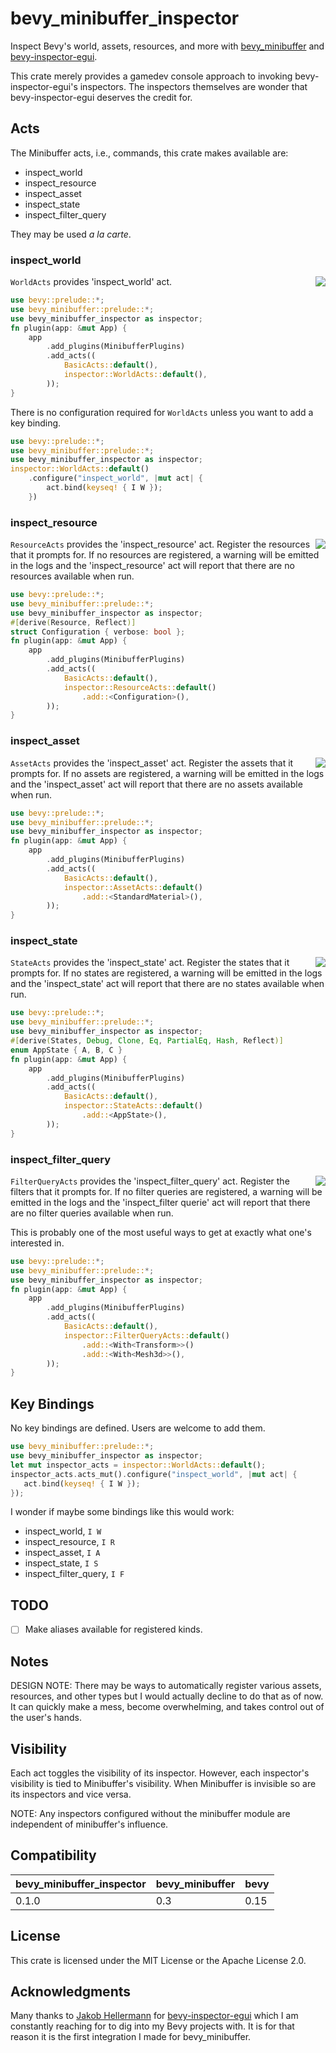 # bevy_minibuffer_inspector

Inspect Bevy's world, assets, resources, and more with
[bevy_minibuffer](https://github.com/shanecelis/bevy_minibuffer) and
[bevy-inspector-egui](https://github.com/jakobhellermann/bevy-inspector-egui).

This crate merely provides a gamedev console approach to invoking
bevy-inspector-egui's inspectors. The inspectors themselves are wonder that
bevy-inspector-egui deserves the credit for.

## Acts

The Minibuffer acts, i.e., commands, this crate makes available are:
- inspect_world
- inspect_resource
- inspect_asset
- inspect_state
- inspect_filter_query

They may be used _a la carte_.

### inspect_world
<img align="right" src="https://github.com/user-attachments/assets/d6a8f259-5469-4e32-93d9-aefbf54a0e5a"/>

`WorldActs` provides 'inspect_world' act. 

```rust no_run
use bevy::prelude::*;
use bevy_minibuffer::prelude::*;
use bevy_minibuffer_inspector as inspector;
fn plugin(app: &mut App) {
    app
        .add_plugins(MinibufferPlugins)
        .add_acts((
            BasicActs::default(),
            inspector::WorldActs::default(),
        ));
}
```

There is no configuration required for `WorldActs` unless you want to add a key
binding.

```rust no_run
use bevy::prelude::*;
use bevy_minibuffer::prelude::*;
use bevy_minibuffer_inspector as inspector;
inspector::WorldActs::default()
    .configure("inspect_world", |mut act| {
        act.bind(keyseq! { I W });
    })
```

### inspect_resource
<img align="right" src="https://github.com/user-attachments/assets/4ea741f3-6224-4421-a844-6dc3a21e406e"/>

`ResourceActs` provides the 'inspect_resource' act. Register the resources that
it prompts for. If no resources are registered, a warning will be emitted in the
logs and the 'inspect_resource' act will report that there are no resources
available when run.

```rust no_run
use bevy::prelude::*;
use bevy_minibuffer::prelude::*;
use bevy_minibuffer_inspector as inspector;
#[derive(Resource, Reflect)]
struct Configuration { verbose: bool };
fn plugin(app: &mut App) {
    app
        .add_plugins(MinibufferPlugins)
        .add_acts((
            BasicActs::default(),
            inspector::ResourceActs::default()
                .add::<Configuration>(),
        ));
}
```

### inspect_asset
<img align="right" src="https://github.com/user-attachments/assets/b85ccf90-c9de-4298-b645-3fdd88ff3636"/>

`AssetActs` provides the 'inspect_asset' act. Register the assets that it
prompts for. If no assets are registered, a warning will be emitted in the
logs and the 'inspect_asset' act will report that there are no assets
available when run.


```rust no_run
use bevy::prelude::*;
use bevy_minibuffer::prelude::*;
use bevy_minibuffer_inspector as inspector;
fn plugin(app: &mut App) {
    app
        .add_plugins(MinibufferPlugins)
        .add_acts((
            BasicActs::default(),
            inspector::AssetActs::default()
                .add::<StandardMaterial>(),
        ));
}
```

### inspect_state
<img align="right" src="https://github.com/user-attachments/assets/7324be62-87b9-4f36-94c7-db62c979195d"/>

`StateActs` provides the 'inspect_state' act. Register the states that it
prompts for. If no states are registered, a warning will be emitted in the
logs and the 'inspect_state' act will report that there are no states
available when run.


```rust no_run
use bevy::prelude::*;
use bevy_minibuffer::prelude::*;
use bevy_minibuffer_inspector as inspector;
#[derive(States, Debug, Clone, Eq, PartialEq, Hash, Reflect)]
enum AppState { A, B, C }
fn plugin(app: &mut App) {
    app
        .add_plugins(MinibufferPlugins)
        .add_acts((
            BasicActs::default(),
            inspector::StateActs::default()
                .add::<AppState>(),
        ));
}
```

### inspect_filter_query
<img align="right" src="https://github.com/user-attachments/assets/723b60a9-a9f0-4983-a4cf-31acf0f88dc8"/>

`FilterQueryActs` provides the 'inspect_filter_query' act. Register the filters
that it prompts for. If no filter queries are registered, a warning will be
emitted in the logs and the 'inspect_filter querie' act will report that there
are no filter queries available when run.

This is probably one of the most useful ways to get at exactly what one's
interested in.

```rust no_run
use bevy::prelude::*;
use bevy_minibuffer::prelude::*;
use bevy_minibuffer_inspector as inspector;
fn plugin(app: &mut App) {
    app
        .add_plugins(MinibufferPlugins)
        .add_acts((
            BasicActs::default(),
            inspector::FilterQueryActs::default()
                .add::<With<Transform>>()
                .add::<With<Mesh3d>>(),
        ));
}
```

## Key Bindings

No key bindings are defined. Users are welcome to add them.

```rust no_run
use bevy_minibuffer::prelude::*;
use bevy_minibuffer_inspector as inspector;
let mut inspector_acts = inspector::WorldActs::default();
inspector_acts.acts_mut().configure("inspect_world", |mut act| {
   act.bind(keyseq! { I W });
});
```

I wonder if maybe some bindings like this would work:
- inspect_world, `I W`
- inspect_resource, `I R`
- inspect_asset, `I A`
- inspect_state, `I S`
- inspect_filter_query, `I F`

## TODO

- [ ] Make aliases available for registered kinds.

## Notes

DESIGN NOTE: There may be ways to automatically register various assets,
resources, and other types but I would actually decline to do that as of now. It
can quickly make a mess, become overwhelming, and takes control out of the
user's hands.

## Visibility

Each act toggles the visibility of its inspector. However, each inspector's
visibility is tied to Minibuffer's visibility. When Minibuffer is invisible
so are its inspectors and vice versa.

NOTE: Any inspectors configured without the minibuffer module are
independent of minibuffer's influence.

## Compatibility

| bevy_minibuffer_inspector | bevy_minibuffer | bevy |
|---------------------------|-----------------|------|
| 0.1.0                     | 0.3             | 0.15 |

## License

This crate is licensed under the MIT License or the Apache License 2.0.

## Acknowledgments

Many thanks to [Jakob Hellermann](https://github.com/jakobhellermann) for
[bevy-inspector-egui](https://github.com/jakobhellermann/bevy-inspector-egui)
which I am constantly reaching for to dig into my Bevy projects with. It is for
that reason it is the first integration I made for bevy_minibuffer.

